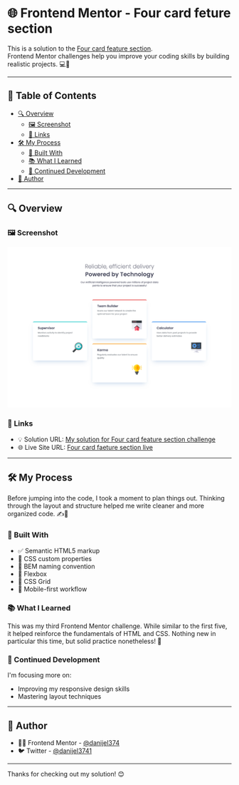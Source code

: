 # 🌐 Frontend Mentor - Four card feture section

This is a solution to the [Four card feature section](https://www.frontendmentor.io/challenges/four-card-feature-section-weK1eFYK).  
Frontend Mentor challenges help you improve your coding skills by building realistic projects. 💻🚀

---

## 📑 Table of Contents

- [🔍 Overview](#-overview)
  - [🖼️ Screenshot](#-screenshot)
  - [🔗 Links](#-links)
- [🛠️ My Process](#-my-process)
  - [🧱 Built With](#-built-with)
  - [📚 What I Learned](#-what-i-learned)
  - [🔄 Continued Development](#-continued-development)
- [👤 Author](#-author)

---

## 🔍 Overview

### 🖼️ Screenshot

![Screenshot of the project](./screenshot.png)

### 🔗 Links

- 💡 Solution URL: [My solution for Four card feature section challenge]()
- 🌐 Live Site URL: [Four card faeture section live](https://danijel374.github.io/fem-four-card-feature-section/)

---

## 🛠️ My Process

Before jumping into the code, I took a moment to plan things out. Thinking through the layout and structure helped me write cleaner and more organized code. ✍️🧠

### 🧱 Built With

- ✅ Semantic HTML5 markup
- 🎨 CSS custom properties
- 🧩 BEM naming convention
- 📐 Flexbox
- 🧱 CSS Grid
- 📱 Mobile-first workflow

### 📚 What I Learned

This was my third Frontend Mentor challenge. While similar to the first five, it helped reinforce the fundamentals of HTML and CSS. Nothing new in particular this time, but solid practice nonetheless! 💪

### 🔄 Continued Development

I'm focusing more on:

- Improving my responsive design skills
- Mastering layout techniques

---

## 👤 Author

- 🧑‍💻 Frontend Mentor - [@danijel374](https://www.frontendmentor.io/profile/danijel374)
- 🐦 Twitter - [@danijel3741](https://www.twitter.com/danijel3741)

---

Thanks for checking out my solution! 😊
